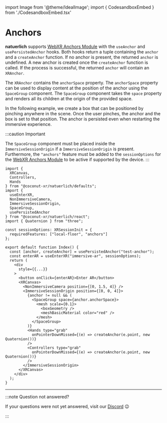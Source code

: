 import Image from '@theme/IdealImage';
import { CodesandboxEmbed } from './CodesandboxEmbed.tsx'

# Anchors

**natuerlich** supports [WebXR Anchors Module](https://immersive-web.github.io/anchors/) with the `useAnchor` and `usePersistedAnchor` hooks. Both hooks return a tuple containing the `anchor` and a `createAnchor` function. If no anchor is present, the returned `anchor` is undefined. A new anchor is created once the `createAnchor` function is called. If the process is successful, the returned `anchor` will contain an `XRAnchor`.

The `XRAnchor` contains the `anchorSpace` property. The `anchorSpace` property can be used to display content at the position of the anchor using the `SpaceGroup` component. The `SpaceGroup` component takes the `space` property and renders all its children at the origin of the provided space.

In the following example, we create a box that can be positioned by pinching anywhere in the scene. Once the user pinches, the anchor and the box is set to that position. The anchor is persisted even when restarting the immersive experience.

:::caution Important

The `SpaceGroup` component must be placed inside the `ImmersiveSessionOrigin` if a `ImmersiveSessionOrigin` is present. Furthermore, the `"anchors"` feature must be added to the `sessionOptions` for the [WebXR Anchors Module](https://immersive-web.github.io/anchors/) to be active if supported by the device.
:::

<CodesandboxEmbed path="natuerlich-anchors-8wls7l"/>

```tsx
import {
  XRCanvas,
  Controllers,
  Hands
} from "@coconut-xr/natuerlich/defaults";
import {
  useEnterXR,
  NonImmersiveCamera,
  ImmersiveSessionOrigin,
  SpaceGroup,
  usePersistedAnchor
} from "@coconut-xr/natuerlich/react";
import { Quaternion } from "three";

const sessionOptions: XRSessionInit = {
  requiredFeatures: ["local-floor", "anchors"]
};

export default function Index() {
  const [anchor, createAnchor] = usePersistedAnchor("test-anchor");
  const enterAR = useEnterXR("immersive-ar", sessionOptions);
  return (
    <div
      style={{...}}
    >
      <button onClick={enterAR}>Enter AR</button>
      <XRCanvas>
        <NonImmersiveCamera position={[0, 1.5, 4]} />
        <ImmersiveSessionOrigin position={[0, 0, 4]}>
          {anchor != null && (
            <SpaceGroup space={anchor.anchorSpace}>
              <mesh scale={0.1}>
                <boxGeometry />
                <meshBasicMaterial color="red" />
              </mesh>
            </SpaceGroup>
          )}
          <Hands type="grab"
            onPointerDownMissed={(e) => createAnchor(e.point, new Quaternion())}
          />
          <Controllers type="grab"
            onPointerDownMissed={(e) => createAnchor(e.point, new Quaternion())}
          />
        </ImmersiveSessionOrigin>
      </XRCanvas>
    </div>
  );
}
```

---

:::note Question not answered?

If your questions were not yet answered, visit our [Discord](https://discord.gg/NCYM8ujndE) 😉

:::
